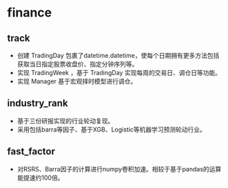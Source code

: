 # finance
## track
- 创建 TradingDay 包裹了datetime.datetime，使每个日期拥有更多方法包括获取当日指定股票收盘价、指定分钟序列等。
- 实现 TradingWeek ，基于 TradingDay 实现每周的交易日、调仓日等功能。
- 实现 Manager 基于宏观择时模型进行调仓。

## industry_rank
- 基于三份研报实现的行业轮动复现。
- 采用包括barra等因子、基于XGB、Logistic等机器学习预测轮动行业。

## fast_factor
- 对RSRS、Barra因子的计算进行numpy卷积加速。相较于基于pandas的运算能提速约100倍。

